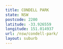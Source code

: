 ```yaml
---
title: CONDELL PARK
state: NSW
postcode: 2200
latitude: -33.926559
longitude: 151.014937
url: /nsw/condell-park/
layout: suburb
---
```

